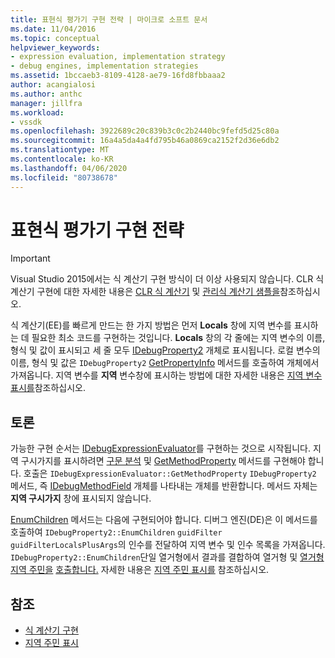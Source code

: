```yaml
---
title: 표현식 평가기 구현 전략 | 마이크로 소프트 문서
ms.date: 11/04/2016
ms.topic: conceptual
helpviewer_keywords:
- expression evaluation, implementation strategy
- debug engines, implementation strategies
ms.assetid: 1bccaeb3-8109-4128-ae79-16fd8fbbaaa2
author: acangialosi
ms.author: anthc
manager: jillfra
ms.workload:
- vssdk
ms.openlocfilehash: 3922689c20c839b3c0c2b2440bc9fefd5d25c80a
ms.sourcegitcommit: 16a4a5da4a4fd795b46a0869ca2152f2d36e6db2
ms.translationtype: MT
ms.contentlocale: ko-KR
ms.lasthandoff: 04/06/2020
ms.locfileid: "80738678"
---
```

# <a name="expression-evaluator-implementation-strategy"></a>표현식 평가기 구현 전략
> [!IMPORTANT]
> Visual Studio 2015에서는 식 계산기 구현 방식이 더 이상 사용되지 않습니다. CLR 식 계산기 구현에 대한 자세한 내용은 [CLR 식 계산기](https://github.com/Microsoft/ConcordExtensibilitySamples/wiki/CLR-Expression-Evaluators) 및 [관리식 계산기 샘플을](https://github.com/Microsoft/ConcordExtensibilitySamples/wiki/Managed-Expression-Evaluator-Sample)참조하십시오.

 식 계산기(EE)를 빠르게 만드는 한 가지 방법은 먼저 **Locals** 창에 지역 변수를 표시하는 데 필요한 최소 코드를 구현하는 것입니다. **Locals** 창의 각 줄에는 지역 변수의 이름, 형식 및 값이 표시되고 세 줄 모두 [IDebugProperty2](../../extensibility/debugger/reference/idebugproperty2.md) 개체로 표시됩니다. 로컬 변수의 이름, 형식 및 값은 `IDebugProperty2` [GetPropertyInfo](../../extensibility/debugger/reference/idebugproperty2-getpropertyinfo.md) 메서드를 호출하여 개체에서 가져옵니다. 지역 변수를 **지역** 변수창에 표시하는 방법에 대한 자세한 내용은 [지역 변수 표시를](../../extensibility/debugger/displaying-locals.md)참조하십시오.

## <a name="discussion"></a>토론
 가능한 구현 순서는 [IDebugExpressionEvaluator](../../extensibility/debugger/reference/idebugexpressionevaluator.md)를 구현하는 것으로 시작됩니다. 지역 구시가지를 표시하려면 [구문 분석](../../extensibility/debugger/reference/idebugexpressionevaluator-parse.md) 및 [GetMethodProperty](../../extensibility/debugger/reference/idebugexpressionevaluator-getmethodproperty.md) 메서드를 구현해야 합니다. 호출은 `IDebugExpressionEvaluator::GetMethodProperty` `IDebugProperty2` 메서드, 즉 [IDebugMethodField](../../extensibility/debugger/reference/idebugmethodfield.md) 개체를 나타내는 개체를 반환합니다. 메서드 자체는 **지역 구시가지** 창에 표시되지 않습니다.

 [EnumChildren](../../extensibility/debugger/reference/idebugproperty2-enumchildren.md) 메서드는 다음에 구현되어야 합니다. 디버그 엔진(DE)은 이 메서드를 호출하여 `IDebugProperty2::EnumChildren` `guidFilter` `guidFilterLocalsPlusArgs`의 인수를 전달하여 지역 변수 및 인수 목록을 가져옵니다. `IDebugProperty2::EnumChildren`단일 열거형에서 결과를 결합하여 열거형 및 [열거형 지역 주민을](../../extensibility/debugger/reference/idebugmethodfield-enumlocals.md) [호출합니다.](../../extensibility/debugger/reference/idebugmethodfield-enumarguments.md) 자세한 내용은 [지역 주민 표시를](../../extensibility/debugger/displaying-locals.md) 참조하십시오.

## <a name="see-also"></a>참조
- [식 계산기 구현](../../extensibility/debugger/implementing-an-expression-evaluator.md)
- [지역 주민 표시](../../extensibility/debugger/displaying-locals.md)
